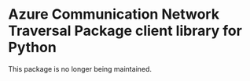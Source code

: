# Azure Communication Network Traversal Package client library for Python

This package is no longer being maintained.